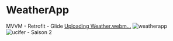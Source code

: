 # WeatherApp
MVVM - Retrofit - Glide 
[Uploading Weather.webm…]()
![weatherapp](https://github.com/omerdogans/WeatherApp/assets/39188613/38c25e4c-a342-47b0-8a8b-53efff01a8d9)
<img src="[http://i.imgur.com/bPCSY43.jpg](https://github.com/omerdogans/WeatherApp/assets/39188613/38c25e4c-a342-47b0-8a8b-53efff01a8d9)" alt="ucifer - Saison 2" resize="w:210,h:295,d:1,e:w">
